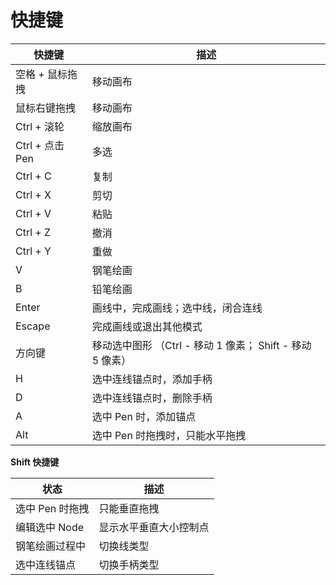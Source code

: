# 快捷键

| 快捷键          | 描述                                                      |
| --------------- | --------------------------------------------------------- |
| 空格 + 鼠标拖拽 | 移动画布                                                  |
| 鼠标右键拖拽    | 移动画布                                                  |
| Ctrl + 滚轮     | 缩放画布                                                  |
| Ctrl + 点击 Pen | 多选                                                      |
| Ctrl + C        | 复制                                                      |
| Ctrl + X        | 剪切                                                      |
| Ctrl + V        | 粘贴                                                      |
| Ctrl + Z        | 撤消                                                      |
| Ctrl + Y        | 重做                                                      |
| V               | 钢笔绘画                                                  |
| B               | 铅笔绘画                                                  |
| Enter           | 画线中，完成画线；选中线，闭合连线                        |
| Escape          | 完成画线或退出其他模式                                    |
| 方向键          | 移动选中图形 （Ctrl - 移动 1 像素； Shift - 移动 5 像素） |
| H               | 选中连线锚点时，添加手柄                                  |
| D               | 选中连线锚点时，删除手柄                                  |
| A               | 选中 Pen 时，添加锚点                                     |
| Alt             | 选中 Pen 时拖拽时，只能水平拖拽                           |

**Shift 快捷键**

| 状态            | 描述                   |
| --------------- | ---------------------- |
| 选中 Pen 时拖拽 | 只能垂直拖拽           |
| 编辑选中 Node   | 显示水平垂直大小控制点 |
| 钢笔绘画过程中  | 切换线类型             |
| 选中连线锚点    | 切换手柄类型           |
